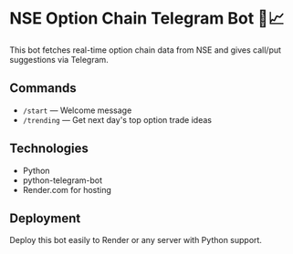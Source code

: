 # NSE Option Chain Telegram Bot 🤖📈

This bot fetches real-time option chain data from NSE and gives call/put suggestions via Telegram.

## Commands
- `/start` — Welcome message
- `/trending` — Get next day's top option trade ideas

## Technologies
- Python
- python-telegram-bot
- Render.com for hosting

## Deployment
Deploy this bot easily to Render or any server with Python support.
